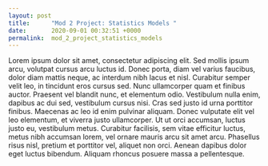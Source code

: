 ```yaml
---
layout: post
title:      "Mod 2 Project: Statistics Models "
date:       2020-09-01 00:32:51 +0000
permalink:  mod_2_project_statistics_models
---
```



Lorem ipsum dolor sit amet, consectetur adipiscing elit. Sed mollis ipsum arcu, volutpat cursus arcu luctus id. Donec porta, diam vel varius faucibus, dolor diam mattis neque, ac interdum nibh lacus et nisl. Curabitur semper velit leo, in tincidunt eros cursus sed. Nunc ullamcorper quam et finibus auctor. Praesent vel blandit nunc, et elementum odio. Vestibulum nulla enim, dapibus ac dui sed, vestibulum cursus nisi. Cras sed justo id urna porttitor finibus. Maecenas ac leo id enim pulvinar aliquam. Donec vulputate elit vel leo elementum, et viverra justo ullamcorper. Ut ut orci accumsan, luctus justo eu, vestibulum metus. Curabitur facilisis, sem vitae efficitur luctus, metus nibh accumsan lorem, vel ornare mauris arcu sit amet arcu. Phasellus risus nisl, pretium et porttitor vel, aliquet non orci. Aenean dapibus dolor eget luctus bibendum. Aliquam rhoncus posuere massa a pellentesque.
